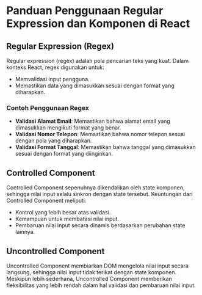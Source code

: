 # Panduan Penggunaan Regular Expression dan Komponen di React

## Regular Expression (Regex)

Regular expression (regex) adalah pola pencarian teks yang kuat. Dalam konteks React, regex digunakan untuk:

- Memvalidasi input pengguna.
- Memastikan data yang dimasukkan sesuai dengan format yang diharapkan.

### Contoh Penggunaan Regex

- **Validasi Alamat Email**: Memastikan bahwa alamat email yang dimasukkan mengikuti format yang benar.
- **Validasi Nomor Telepon**: Memastikan bahwa nomor telepon sesuai dengan pola yang diharapkan.
- **Validasi Format Tanggal**: Memastikan bahwa tanggal yang dimasukkan sesuai dengan format yang diinginkan.

## Controlled Component

Controlled Component sepenuhnya dikendalikan oleh state komponen, sehingga nilai input selalu sinkron dengan state tersebut. Keuntungan dari Controlled Component meliputi:

- Kontrol yang lebih besar atas validasi.
- Kemampuan untuk membatasi nilai input.
- Pembaruan nilai input secara dinamis berdasarkan perubahan state lainnya.

## Uncontrolled Component

Uncontrolled Component membiarkan DOM mengelola nilai input secara langsung, sehingga nilai input tidak terikat dengan state komponen. Meskipun lebih sederhana, Uncontrolled Component memberikan fleksibilitas yang lebih rendah dalam hal validasi dan pembaruan nilai input.
